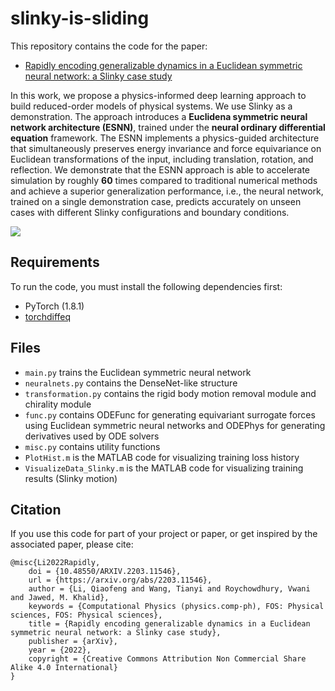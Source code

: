 # slinky-is-sliding
This repository contains the code for the paper:
- [Rapidly encoding generalizable dynamics in a Euclidean symmetric neural network: a Slinky case study](https://arxiv.org/abs/2203.11546)

In this work, we propose a physics-informed deep learning approach to build reduced-order models of physical systems. We use Slinky as a demonstration. The approach introduces a **Euclidena symmetric neural network architecture (ESNN)**, trained under the **neural ordinary differential equation** framework. The ESNN implements a physics-guided architecture that simultaneously preserves energy invariance and force equivariance on Euclidean transformations of the input, including translation, rotation, and reflection. We demonstrate that the ESNN approach is able to accelerate simulation by roughly **60** times compared to traditional numerical methods and achieve a superior generalization performance, i.e., the neural network, trained on a single demonstration case, predicts accurately on unseen cases with different Slinky configurations and boundary conditions.

![](./media/40.gif)

## Requirements
To run the code, you must install the following dependencies first:
- PyTorch (1.8.1)
- [torchdiffeq](https://github.com/rtqichen/torchdiffeq)

## Files
- `main.py` trains the Euclidean symmetric neural network
- `neuralnets.py` contains the DenseNet-like structure
- `transformation.py` contains the rigid body motion removal module and chirality module
- `func.py` contains ODEFunc for generating equivariant surrogate forces using Euclidean symmetric neural networks and ODEPhys for generating derivatives used by ODE solvers
- `misc.py` contains utility functions
- `PlotHist.m` is the MATLAB code for visualizing training loss history
- `VisualizeData_Slinky.m` is the MATLAB code for visualizing training results (Slinky motion)

## Citation
If you use this code for part of your project or paper, or get inspired by the associated paper, please cite:  

    @misc{Li2022Rapidly,
        doi = {10.48550/ARXIV.2203.11546},
        url = {https://arxiv.org/abs/2203.11546},
        author = {Li, Qiaofeng and Wang, Tianyi and Roychowdhury, Vwani and Jawed, M. Khalid},
        keywords = {Computational Physics (physics.comp-ph), FOS: Physical sciences, FOS: Physical sciences},
        title = {Rapidly encoding generalizable dynamics in a Euclidean symmetric neural network: a Slinky case study},
        publisher = {arXiv},
        year = {2022},
        copyright = {Creative Commons Attribution Non Commercial Share Alike 4.0 International}
    }
